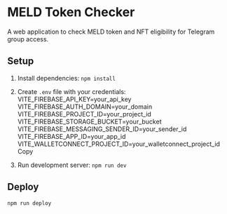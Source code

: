 # MELD Token Checker

A web application to check MELD token and NFT eligibility for Telegram group access.

## Setup

1. Install dependencies:
```npm install```

2. Create `.env` file with your credentials:
VITE_FIREBASE_API_KEY=your_api_key
VITE_FIREBASE_AUTH_DOMAIN=your_domain
VITE_FIREBASE_PROJECT_ID=your_project_id
VITE_FIREBASE_STORAGE_BUCKET=your_bucket
VITE_FIREBASE_MESSAGING_SENDER_ID=your_sender_id
VITE_FIREBASE_APP_ID=your_app_id
VITE_WALLETCONNECT_PROJECT_ID=your_walletconnect_project_id
Copy
3. Run development server:
```npm run dev```

## Deploy

```npm run deploy```
